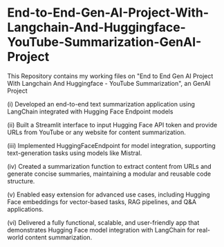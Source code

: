 # End-to-End-Gen-AI-Project-With-Langchain-And-Huggingface-YouTube-Summarization-GenAI-Project
This Repository contains my working files on "End to End Gen AI Project With Langchain And Huggingface - YouTube Summarization", an GenAI Project

(i) Developed an end-to-end text summarization application using LangChain integrated with Hugging Face Endpoint models

(ii) Built a Streamlit interface to input Hugging Face API token and provide URLs from YouTube or any website for content summarization.

(iii) Implemented HuggingFaceEndpoint for model integration, supporting text-generation tasks using models like Mistral.

(iv) Created a summarization function to extract content from URLs and generate concise summaries, maintaining a modular and reusable code structure.

(v) Enabled easy extension for advanced use cases, including Hugging Face embeddings for vector-based tasks, RAG pipelines, and Q&A applications.

(vi) Delivered a fully functional, scalable, and user-friendly app that demonstrates Hugging Face model integration with LangChain for real-world content summarization.
